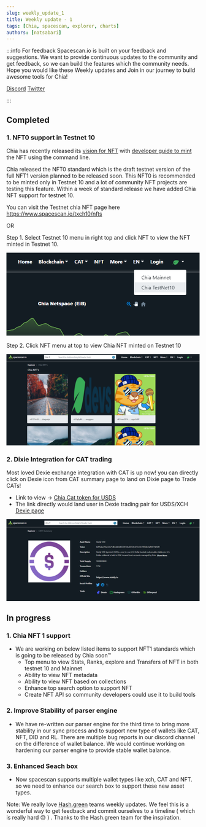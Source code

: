 ```yaml
---
slug: weekly_update_1
title: Weekly update - 1
tags: [Chia, spacescan, explorer, charts]
authors: [natsabari]
---
```

:::info For feedback
Spacescan.io is built on your feedback and suggestions. We want to provide continuous updates to the community and get feedback, so we can build the features which the community needs.
Hope you would like these Weekly updates and Join in our journey to build awesome tools for Chia!

[Discord](https://discord.gg/Bb4sj3Bg9P) [Twitter](https://twitter.com/spacescan_io) 

:::

## Completed
### 1. NFT0 support in Testnet 10
Chia has recently released its [vision for NFT](https://www.chia.net/2022/05/11/our-vision-for-chia-nfts.en.html) with [developer guide to mint](https://docs.chia.net/docs/15resources/nft_dev_guide/) the NFT using the command line.

Chia released the NFT0 standard which is the draft testnet version of the full NFT1 version planned to be released soon. This NFT0 is recommended to be minted only in Testnet 10 and a lot of community NFT projects are testing this feature. Within a week of standard release we have added Chia NFT support for testnet 10.

You can visit the Testnet chia NFT page here 
https://www.spacescan.io/txch10/nfts

OR

Step 1. Select Testnet 10 menu in right top and click NFT to view the NFT minted in Testnet 10.

![select test net](./Select_test_net_10.png)

Step 2.  Click NFT menu at top to view Chia NFT minted on Testnet 10

![Click NFT](./TN_NFT.png)

### 2. Dixie Integration for CAT trading

Most loved Dexie exchange integration with CAT is up now!
you can directly click on Dexie icon from CAT summary page to land on Dixie page to Trade CATs!

- Link to view -> [Chia Cat token for USDS]( https://www.spacescan.io/xch/cat1/6d95dae356e32a71db5ddcb42224754a02524c615c5fc35f568c2af04774e589)
- The link directly would land user in Dexie trading pair for USDS/XCH [Dexie page](https://dexie.space/offers/6d95dae356e32a71db5ddcb42224754a02524c615c5fc35f568c2af04774e589/xch)

![Dexie Integration](./dexie_integration.png)

## In progress
### 1. Chia NFT 1 support
- We are working on below listed items to support NFT1 standards which is going to be released by Chia soon™
    - Top menu to view Stats, Ranks, explore and Transfers of NFT in both testnet 10 and Mainnet
    - Ability to view NFT metadata
    - Ability to view NFT based on collections 
    - Enhance top search option to support NFT
    - Create NFT API so community developers could use it to build tools

### 2. Improve Stability of parser engine
- We have re-written our parser engine for the third time to bring more stability in our sync process and to support new type of wallets like CAT, NFT, DID and RL. There are multiple bug reports in our discord channel on the difference of wallet balance. We would continue working on hardening our parser engine to provide stable wallet balance.

### 3. Enhanced Seach box
- Now spacescan supports multiple wallet types like xch, CAT and NFT. so we need to enhance our search box to support these new asset types.

Note:
We really love [Hash.green](https://docs.hash.green/blog) teams weekly updates. We feel this is a wonderful way to get feedback and commit ourselves to a timeline ( which is really hard :sweat: ) . Thanks to the Hash.green team for the inspiration.